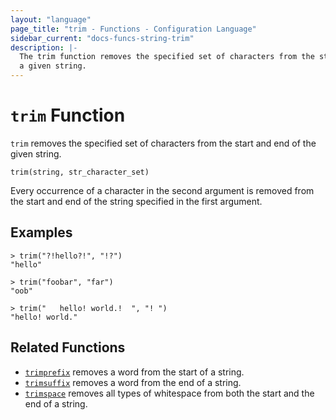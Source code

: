 ```yaml
---
layout: "language"
page_title: "trim - Functions - Configuration Language"
sidebar_current: "docs-funcs-string-trim"
description: |-
  The trim function removes the specified set of characters from the start and end of
  a given string.
---
```


# `trim` Function

`trim` removes the specified set of characters from the start and end of the given
string.

```hcl
trim(string, str_character_set)
```

Every occurrence of a character in the second argument is removed from the start
and end of the string specified in the first argument.

## Examples

```
> trim("?!hello?!", "!?")
"hello"

> trim("foobar", "far")
"oob"

> trim("   hello! world.!  ", "! ")
"hello! world."
```

## Related Functions

- [`trimprefix`](./trimprefix.html) removes a word from the start of a string.
- [`trimsuffix`](./trimsuffix.html) removes a word from the end of a string.
- [`trimspace`](./trimspace.html) removes all types of whitespace from
  both the start and the end of a string.
